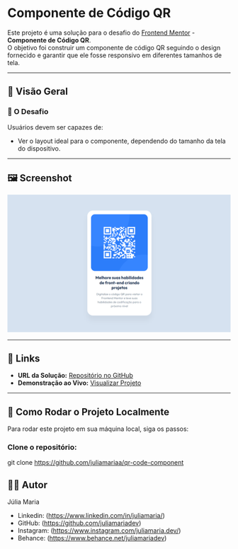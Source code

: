 # Componente de Código QR

Este projeto é uma solução para o desafio do [Frontend Mentor](https://www.frontendmentor.io/challenges/qr-code-component-iux_sIO_H) - **Componente de Código QR**.  
O objetivo foi construir um componente de código QR seguindo o design fornecido e garantir que ele fosse responsivo em diferentes tamanhos de tela.

---

## 👀 Visão Geral

### 🎯 O Desafio

Usuários devem ser capazes de:

- Ver o layout ideal para o componente, dependendo do tamanho da tela do dispositivo.

---

## 🖼️ Screenshot

![preview do design](design-preview.png)

---

## 🔗 Links

- **URL da Solução:** [Repositório no GitHub](https://github.com/juliamariaa/qr-code-component)  
- **Demonstração ao Vivo:** [Visualizar Projeto](https://juliamariaa.github.io/qr-code-component/)

---

## 🚀 Como Rodar o Projeto Localmente

Para rodar este projeto em sua máquina local, siga os passos:

### Clone o repositório:

git clone https://github.com/juliamariaa/qr-code-component

## 👩‍💻 Autor
Júlia Maria

- Linkedin: (https://www.linkedin.com/in/juliamaria/)
- GitHub: (https://github.com/juliamariadev)  
- Instagram: (https://www.instagram.com/juliamaria.dev/)  
- Behance: (https://www.behance.net/juliamariadev)
